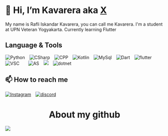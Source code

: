 # 👋 Hi, I’m Kavarera aka [X](www.instageram.com/indeed.justanx)
My name is Rafli Iskandar Kavarera, you can call me Kavarera. I'm a student at UPN Veteran Yogyakarta. Currently learning Flutter

## Language & Tools
![Python](https://img.shields.io/badge/Python-black.svg?style=for-the-badge&logo=Python&logoColor=yellow)&emsp;![CSharp](https://img.shields.io/badge/CSharp-success.svg?style=for-the-badge&logo=CSharp)&emsp;![CPP](https://img.shields.io/badge/CPP-blue.svg?style=for-the-badge&logo=cplusplus)&emsp;![Kotlin](https://img.shields.io/badge/Kotlin-blue.svg?style=for-the-badge&logo=Kotlin)&emsp;![MySql](https://img.shields.io/badge/MySql-white.svg?style=for-the-badge&logo=Mysql)&emsp;![Dart](https://img.shields.io/badge/dart-informational.svg?style=for-the-badge&logo=Dart)&emsp;![flutter](https://img.shields.io/badge/Flutter-blue.svg?style=for-the-badge&logo=flutter)<br/>
![VSC](https://img.shields.io/badge/VSCode-0078D4?style=for-the-badge&logo=visual%20studio%20code&logoColor=white)&emsp;&emsp;![AS](https://img.shields.io/badge/Android%20Studio-green.svg?style=for-the-badge&logo=android%20studio)&emsp;![](https://img.shields.io/badge/Visual%20Studio-blueviolet.svg?style=for-the-badge&logo=visual%20studio&logoColor=violet)&emsp;![dotnet](https://img.shields.io/badge/.net-blueviolet.svg?style=for-the-badge&logo=dotnet)
    
## 📫 How to reach me
[![Instagram](https://img.shields.io/badge/indeed.justanx-blueviolet.svg?style=for-the-badge&logo=instagram)](www.instagram.com/indeed.justanx)&emsp;[![discord](https://img.shields.io/badge/Discord-blue.svg?style=for-the-badge&logo=discord&logoColor=black)](https://discord.gg/PAJXv8x2)

<h1 align="center">About my github</h1>
<img src="https://github-readme-stats.vercel.app/api/top-langs?username=Kavarera&layout=compact&show_icons=true&theme=dark"/>&emsp;
